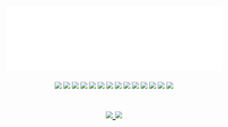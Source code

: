 <h1 align="center"><img src="https://github.com/Coverman9/Coverman9/blob/main/header-image.svg" alt="Header image" /></h1>

<div align="center" id="logo-container">
<!-- JS stuff -->

<img class="logo" src="https://img.shields.io/badge/javascript-%23323330.svg?style=for-the-badge&logo=javascript&logoColor=%23F7DF1E">
<img class="logo" src="https://img.shields.io/badge/html5-%23E34F26.svg?style=for-the-badge&logo=html5&logoColor=white">
<img class="logo" src="https://img.shields.io/badge/css3-%231572B6.svg?style=for-the-badge&logo=css3&logoColor=white">
<img class="logo" src="https://img.shields.io/badge/express.js-%23404d59.svg?style=for-the-badge&logo=express&logoColor=%2361DAFB">
<img class="logo" src="https://img.shields.io/badge/react-%2320232a.svg?style=for-the-badge&logo=react&logoColor=%2361DAFB">
<img class="logo" src="https://img.shields.io/badge/redux-%23593d88.svg?style=for-the-badge&logo=redux&logoColor=white">
<img class="logo" src="https://img.shields.io/badge/node.js-6DA55F?style=for-the-badge&logo=node.js&logoColor=white">
<img class="logo" src="https://img.shields.io/badge/Sequelize-52B0E7?style=for-the-badge&logo=Sequelize&logoColor=white">

<!-- DB stuff -->

<!-- <img class="logo" src="https://img.shields.io/badge/mysql-%2300f.svg?style=for-the-badge&logo=mysql&logoColor=white"> -->
<img class="logo" src="https://img.shields.io/badge/sqlite-%2307405e.svg?style=for-the-badge&logo=sqlite&logoColor=white">
<img class="logo" src="https://img.shields.io/badge/postgres-%23316192.svg?style=for-the-badge&logo=postgresql&logoColor=white">

<!-- Python stuff -->

<img class="logo" src="https://img.shields.io/badge/python-3670A0?style=for-the-badge&logo=python&logoColor=ffdd54">
<img class="logo" src="https://img.shields.io/badge/flask-%23000.svg?style=for-the-badge&logo=flask&logoColor=white">
<!-- <img class="logo" src="https://img.shields.io/badge/jinja-white.svg?style=for-the-badge&logo=jinja&logoColor=black"> -->

<!-- Misc stuff -->

<img class="logo" src="https://img.shields.io/badge/docker-%230db7ed.svg?style=for-the-badge&logo=docker&logoColor=white">
<img class="logo" src="https://img.shields.io/badge/github-%23121011.svg?style=for-the-badge&logo=github&logoColor=white">
<!-- <img class="logo" src="https://img.shields.io/badge/Ubuntu-E95420?style=for-the-badge&logo=ubuntu&logoColor=white"> -->
<!-- < img class="logo" src="https://img.shields.io/badge/git-%23F05033.svg?style=for-the-badge&logo=git&logoColor=white"> -->
</div>




<h1 align="center">

<!--
https://github.community/t/support-theme-context-for-images-in-light-vs-dark-mode/147981/84
-->
<a href="https://github.com/Coverman9/github-stats#gh-dark-mode-only">
<!-- <img src="https://github.com/cbkinase/github-stats/blob/master/generated/overview.svg#gh-dark-mode-only" /> -->
<img src="https://github.com/Coverman9/github-stats/blob/master/generated/languages.svg#gh-dark-mode-only" />
</a>
<a href="https://github.com/Coverman9/github-stats#gh-light-mode-only">
<!-- <img src="https://github.com/cbkinase/github-stats/blob/master/generated/overview.svg#gh-dark-mode-only#gh-light-mode-only" /> -->
<img src="https://github.com/Coverman9/github-stats/blob/master/generated/languages.svg#gh-dark-mode-only#gh-light-mode-only" />
</a>

</h1>


<!--
**cbkinase/cbkinase** is a ✨ _special_ ✨ repository because its `README.md` (this file) appears on your GitHub profile.

Here are some ideas to get you started:

- 🔭 I’m currently working on ...
- 🌱 I’m currently learning ...
- 👯 I’m looking to collaborate on ...
- 🤔 I’m looking for help with ...
- 💬 Ask me about ...
- 📫 How to reach me: ...
- 😄 Pronouns: ...
- ⚡ Fun fact: ...
-->
